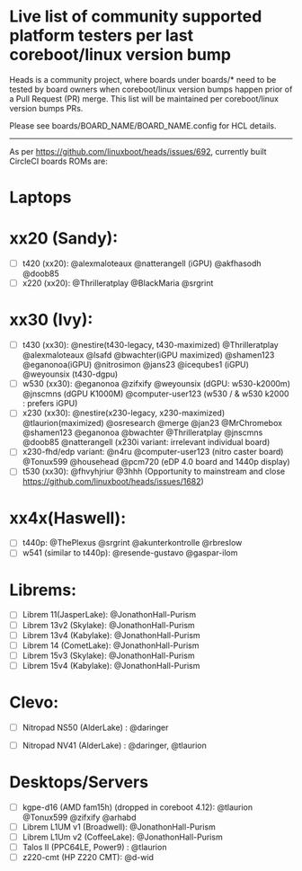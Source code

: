 Live list of community supported platform testers per last coreboot/linux version bump
==

Heads is a community project, where boards under boards/* need to be tested by board owners when coreboot/linux version bumps happen prior of a Pull Request (PR) merge.
This list will be maintained per coreboot/linux version bumps PRs.

Please see boards/BOARD_NAME/BOARD_NAME.config for HCL details.

----

As per https://github.com/linuxboot/heads/issues/692, currently built CircleCI boards ROMs are:

Laptops
==

xx20 (Sandy):
===
- [ ] t420 (xx20): @alexmaloteaux @natterangell (iGPU) @akfhasodh @doob85
- [ ] x220 (xx20): @Thrilleratplay @BlackMaria @srgrint

xx30 (Ivy):
===
- [ ] t430 (xx30): @nestire(t430-legacy, t430-maximized) @Thrilleratplay @alexmaloteaux @lsafd @bwachter(iGPU maximized) @shamen123 @eganonoa(iGPU) @nitrosimon @jans23 @icequbes1 (iGPU) @weyounsix (t430-dgpu)
- [ ] w530 (xx30): @eganonoa @zifxify @weyounsix (dGPU: w530-k2000m) @jnscmns (dGPU K1000M) @computer-user123 (w530 / & w530 k2000 : prefers iGPU)
- [ ] x230 (xx30): @nestire(x230-legacy, x230-maximized) @tlaurion(maximized) @osresearch @merge @jan23 @MrChromebox @shamen123 @eganonoa @bwachter @Thrilleratplay @jnscmns @doob85 @natterangell (x230i variant: irrelevant individual board)
- [ ] x230-fhd/edp variant: @n4ru @computer-user123 (nitro caster board) @Tonux599 @househead @pcm720 (eDP 4.0 board and 1440p display)
- [ ] t530 (xx30): @fhvyhjriur @3hhh (Opportunity to mainstream and close https://github.com/linuxboot/heads/issues/1682)

xx4x(Haswell):
===
- [ ] t440p: @ThePlexus @srgrint @akunterkontrolle @rbreslow
- [ ] w541 (similar to t440p): @resende-gustavo @gaspar-ilom

Librems:
===
- [ ] Librem 11(JasperLake): @JonathonHall-Purism
- [ ] Librem 13v2 (Skylake): @JonathonHall-Purism
- [ ] Librem 13v4 (Kabylake): @JonathonHall-Purism
- [ ] Librem 14 (CometLake): @JonathonHall-Purism
- [ ] Librem 15v3 (Skylake): @JonathonHall-Purism
- [ ] Librem 15v4 (Kabylake): @JonathonHall-Purism

Clevo:
===
- [ ] Nitropad NS50 (AlderLake) : @daringer
- [ ] Nitropad NV41 (AlderLake) : @daringer, @tlaurion


Desktops/Servers
==
- [ ] kgpe-d16 (AMD fam15h) (dropped in coreboot 4.12): @tlaurion @Tonux599 @zifxify @arhabd
- [ ] Librem L1UM v1 (Broadwell): @JonathonHall-Purism
- [ ] Librem L1Um v2 (CoffeeLake): @JonathonHall-Purism
- [ ] Talos II (PPC64LE, Power9) : @tlaurion
- [ ] z220-cmt (HP Z220 CMT): @d-wid
